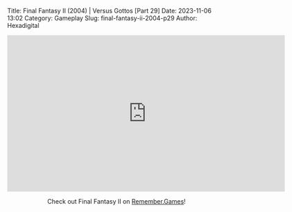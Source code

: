 Title: Final Fantasy II (2004) | Versus Gottos [Part 29]
Date: 2023-11-06 13:02
Category: Gameplay
Slug: final-fantasy-ii-2004-p29
Author: Hexadigital

<center><iframe src="https://www.youtube.com/embed/bbzQ3lPeNYY?feature=oembed" allow="accelerometer; autoplay; encrypted-media; gyroscope; picture-in-picture" width="640" height="360" frameborder="0"></iframe>

Check out Final Fantasy II on [Remember.Games](https://remember.games/game/6866/final-fantasy-i-ii-dawn-of-souls/)!</center>